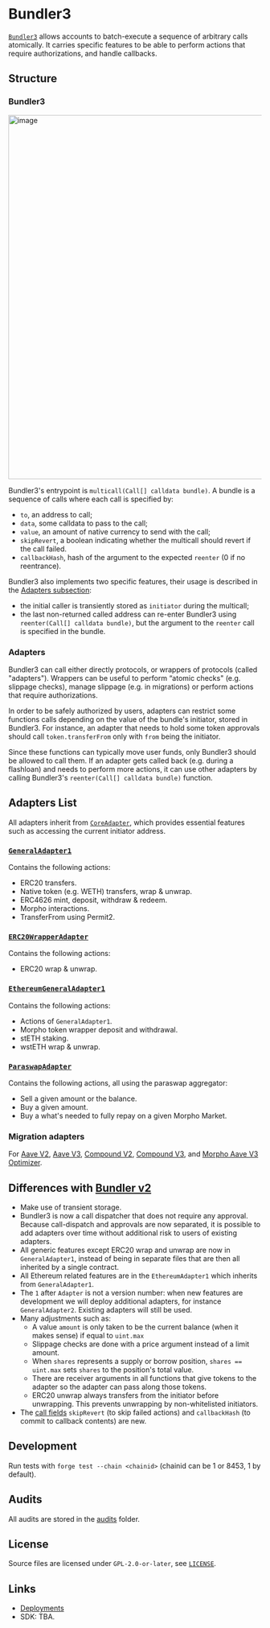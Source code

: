 # Bundler3

[`Bundler3`](./src/Bundler3.sol) allows accounts to batch-execute a sequence of arbitrary calls atomically.
It carries specific features to be able to perform actions that require authorizations, and handle callbacks.

## Structure

### Bundler3

<img width="724" alt="image" src="https://github.com/user-attachments/assets/cc7c304a-9778-441d-b863-c158e5de21ee" />

Bundler3's entrypoint is `multicall(Call[] calldata bundle)`.
A bundle is a sequence of calls where each call is specified by:
<a name="bundle-call-fields"></a>

- `to`, an address to call;
- `data`, some calldata to pass to the call;
- `value`, an amount of native currency to send with the call;
- `skipRevert`, a boolean indicating whether the multicall should revert if the call failed.
- `callbackHash`, hash of the argument to the expected `reenter` (0 if no reentrance).


Bundler3 also implements two specific features, their usage is described in the [Adapters subsection](#adapters):

- the initial caller is transiently stored as `initiator` during the multicall;
- the last non-returned called address can re-enter Bundler3 using `reenter(Call[] calldata bundle)`, but the argument to the `reenter` call is specified in the bundle.

### Adapters

Bundler3 can call either directly protocols, or wrappers of protocols (called "adapters").
Wrappers can be useful to perform “atomic checks" (e.g. slippage checks), manage slippage (e.g. in migrations) or perform actions that require authorizations.

In order to be safely authorized by users, adapters can restrict some functions calls depending on the value of the bundle's initiator, stored in Bundler3.
For instance, an adapter that needs to hold some token approvals should call `token.transferFrom` only with `from` being the initiator.

Since these functions can typically move user funds, only Bundler3 should be allowed to call them.
If an adapter gets called back (e.g. during a flashloan) and needs to perform more actions, it can use other adapters by calling Bundler3's `reenter(Call[] calldata bundle)` function.

## Adapters List

All adapters inherit from [`CoreAdapter`](./src/adapters/CoreAdapter.sol), which provides essential features such as accessing the current initiator address.

### [`GeneralAdapter1`](./src/adapters/GeneralAdapter1.sol)

Contains the following actions:

- ERC20 transfers.
- Native token (e.g. WETH) transfers, wrap & unwrap.
- ERC4626 mint, deposit, withdraw & redeem.
- Morpho interactions.
- TransferFrom using Permit2.

### [`ERC20WrapperAdapter`](./src/adapters/ERC20WrapperAdapter.sol)

Contains the following actions:

- ERC20 wrap & unwrap.

### [`EthereumGeneralAdapter1`](./src/adapters/EthereumGeneralAdapter1.sol)

Contains the following actions:

- Actions of `GeneralAdapter1`.
- Morpho token wrapper deposit and withdrawal.
- stETH staking.
- wstETH wrap & unwrap.

### [`ParaswapAdapter`](./src/adapters/ParaswapAdapter.sol)

Contains the following actions, all using the paraswap aggregator:

- Sell a given amount or the balance.
- Buy a given amount.
- Buy a what's needed to fully repay on a given Morpho Market.

### Migration adapters

For [Aave V2](./src/adapters/migration/AaveV2MigrationAdapter.sol), [Aave V3](./src/adapters/migration/AaveV3MigrationAdapter.sol), [Compound V2](./src/adapters/migration/CompoundV2MigrationAdapter.sol), [Compound V3](./src/adapters/migration/CompoundV3MigrationAdapter.sol), and [Morpho Aave V3 Optimizer](./src/adapters/migration/AaveV3OptimizerMigrationAdapter.sol).

## Differences with [Bundler v2](https://github.com/morpho-org/morpho-blue-bundlers)

- Make use of transient storage.
- Bundler3 is now a call dispatcher that does not require any approval.
  Because call-dispatch and approvals are now separated, it is possible to add adapters over time without additional risk to users of existing adapters.
- All generic features except ERC20 wrap and unwrap are now in `GeneralAdapter1`, instead of being in separate files that are then all inherited by a single contract.
- All Ethereum related features are in the `EthereumAdapter1` which inherits from `GeneralAdapter1`.
- The `1` after `Adapter` is not a version number: when new features are development we will deploy additional adapters, for instance `GeneralAdapter2`.
  Existing adapters will still be used.
- Many adjustments such as:
  - A value `amount` is only taken to be the current balance (when it makes sense) if equal to `uint.max`
  - Slippage checks are done with a price argument instead of a limit amount.
  - When `shares` represents a supply or borrow position, `shares == uint.max` sets `shares` to the position's total value.
  - There are receiver arguments in all functions that give tokens to the adapter so the adapter can pass along those tokens.
  - ERC20 unwrap always transfers from the initiator before unwrapping. This prevents unwrapping by non-whitelisted initiators.
- The [call fields](#bundle-call-fields) `skipRevert` (to skip failed actions) and `callbackHash` (to commit to callback contents) are new.


## Development

Run tests with `forge test --chain <chainid>` (chainid can be 1 or 8453, 1 by default).

## Audits

All audits are stored in the [audits](./audits/) folder.

## License

Source files are licensed under `GPL-2.0-or-later`, see [`LICENSE`](./LICENSE).

## Links

- [Deployments](https://docs.morpho.org/addresses/#bundlers)
- SDK: TBA.
